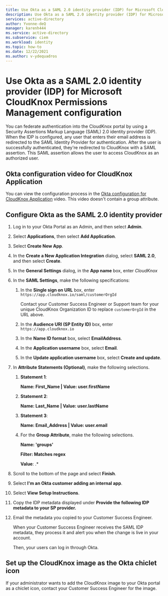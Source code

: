 ```yaml
---
title: Use Okta as a SAML 2.0 identity provider (IDP) for Microsoft CloudKnox Permissions Management configuration
description: Use Okta as a SAML 2.0 identity provider (IDP) for Microsoft CloudKnox Permissions Management configuration.
services: active-directory
author: Yvonne-deQ
manager: karenh444
ms.service: active-directory
ms.subservice: ciem
ms.workload: identity
ms.topic: how-to
ms.date: 12/22/2021
ms.author: v-ydequadros
---
```


# Use Okta as a SAML 2.0 identity provider (IDP) for Microsoft CloudKnox Permissions Management configuration

You can federate authentication into the CloudKnox portal by using a Security Assertions Markup Language (SAML) 2.0 identity provider (IDP). When the IDP is configured, any user that enters their email address is redirected to the SAML Identity Provider for authentication. After the user is successfully authenticated, they're redirected to CloudKnox with a SAML assertion. This SAML assertion allows the user to access CloudKnox as an authorized user.

## Okta configuration video for CloudKnox Application

You can view the configuration process in the [Okta configuration for CloudKnox Application](https://www.loom.com/share/ab5c80bed6404b30893d8f9af848213e) video. This video doesn't contain a group attribute.

## Configure Okta as the SAML 2.0 identity provider

1. Log in to your Okta Portal as an Admin, and then select **Admin**.
2. Select **Applications**, then select **Add Application**.
3. Select **Create New App**.
4. In the **Create a New Application Integration** dialog, select **SAML 2.0**, and then select **Create**.
5. In the **General Settings** dialog, in the **App name** box, enter *CloudKnox*
6. In the **SAML Settings**, make the following specifications:

    1. In the **Single sign on URL** box, enter `https://app.cloudknox.io/saml/customerOrgId`

       Contact your Customer Success Engineer or Support team for your unique CloudKnox Organization ID to replace `customerOrgId` in the URL above.
    2. In the **Audience URI (SP Entity ID)** box, enter `https://app.cloudknox.io`
    3. In the **Name ID format** box, select **EmailAddress**.
    4. In the **Application username** box, select **Email**.
    5. In the **Update application username** box, select **Create and update**.

7. In **Attribute Statements (Optional)**, make the following selections.

    1. **Statement 1**:

        **Name: First_Name | Value: user.firstName**

    2. **Statement 2**:

        **Name: Last_Name | Value: user.lastName**

    3. **Statement 3**:

        **Name: Email_Address | Value: user.email**

    4. For the **Group Attribute**, make the following selections. 

        **Name: 'groups'**

        **Filter: Matches regex** 

        **Value**: .*

8. Scroll to the bottom of the page and select **Finish**.
9. Select **I'm an Okta customer adding an internal app**.
10. Select **View Setup Instructions**.
11. Copy the IDP metadata displayed under **Provide the following IDP metadata to your SP provider.**
12. Email the metadata you copied to your Customer Success Engineer.

    When your Customer Success Engineer receives the SAML IDP metadata, they process it and alert you when the change is live in your account. 

    Then, your users can log in through Okta.

## Set up the CloudKnox image as the Okta chiclet icon

If your administrator wants to add the CloudKnox image to your Okta portal as a chiclet icon, contact your Customer Success Engineer for the image.

<!---Next steps--->
